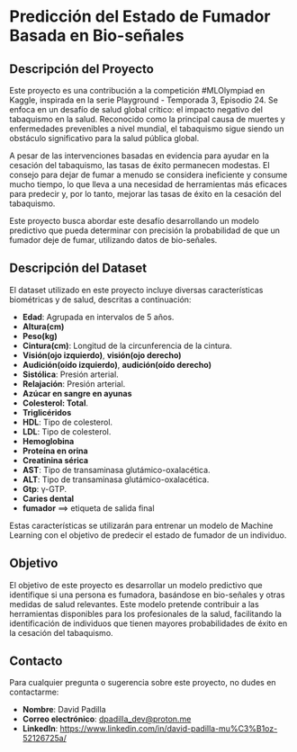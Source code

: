 # Predicción del Estado de Fumador Basada en Bio-señales

## Descripción del Proyecto

Este proyecto es una contribución a la competición #MLOlympiad en Kaggle, inspirada en la serie Playground - Temporada 3, Episodio 24. Se enfoca en un desafío de salud global crítico: el impacto negativo del tabaquismo en la salud. Reconocido como la principal causa de muertes y enfermedades prevenibles a nivel mundial, el tabaquismo sigue siendo un obstáculo significativo para la salud pública global.

A pesar de las intervenciones basadas en evidencia para ayudar en la cesación del tabaquismo, las tasas de éxito permanecen modestas. El consejo para dejar de fumar a menudo se considera ineficiente y consume mucho tiempo, lo que lleva a una necesidad de herramientas más eficaces para predecir y, por lo tanto, mejorar las tasas de éxito en la cesación del tabaquismo.

Este proyecto busca abordar este desafío desarrollando un modelo predictivo que pueda determinar con precisión la probabilidad de que un fumador deje de fumar, utilizando datos de bio-señales.

## Descripción del Dataset

El dataset utilizado en este proyecto incluye diversas características biométricas y de salud, descritas a continuación:

* **Edad**: Agrupada en intervalos de 5 años.
* **Altura(cm)**
* **Peso(kg)**
* **Cintura(cm)**: Longitud de la circunferencia de la cintura.
* **Visión(ojo izquierdo)**, **visión(ojo derecho)**
* **Audición(oído izquierdo)**, **audición(oído derecho)**
* **Sistólica**: Presión arterial.
* **Relajación**: Presión arterial.
* **Azúcar en sangre en ayunas**
* **Colesterol: Total**.
* **Triglicéridos**
* **HDL**: Tipo de colesterol.
* **LDL**: Tipo de colesterol.
* **Hemoglobina**
* **Proteína en orina**
* **Creatinina sérica**
* **AST**: Tipo de transaminasa glutámico-oxalacética.
* **ALT**: Tipo de transaminasa glutámico-oxalacética.
* **Gtp**: γ-GTP.
* **Caries dental**
* **fumador** ==> etiqueta de salida final

Estas características se utilizarán para entrenar un modelo de Machine Learning con el objetivo de predecir el estado de fumador de un individuo.

## Objetivo

El objetivo de este proyecto es desarrollar un modelo predictivo que identifique si una persona es fumadora, basándose en bio-señales y otras medidas de salud relevantes. Este modelo pretende contribuir a las herramientas disponibles para los profesionales de la salud, facilitando la identificación de individuos que tienen mayores probabilidades de éxito en la cesación del tabaquismo.

## Contacto

Para cualquier pregunta o sugerencia sobre este proyecto, no dudes en contactarme:

* **Nombre**: David Padilla
* **Correo electrónico**: <dpadilla_dev@proton.me>
* **LinkedIn**: <https://www.linkedin.com/in/david-padilla-mu%C3%B1oz-52126725a/>
